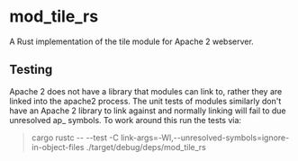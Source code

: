 # mod_tile_rs
A Rust implementation of the tile module for Apache 2 webserver.

## Testing
Apache 2 does not have a library that modules can link to, rather they are linked into the apache2 process. The unit tests of modules similarly don't have an Apache 2 library to link against and normally linking will fail to due unresolved ap_ symbols. To work around this run the tests via:
> cargo rustc -- --test -C link-args=-Wl,--unresolved-symbols=ignore-in-object-files
> ./target/debug/deps/mod_tile_rs
